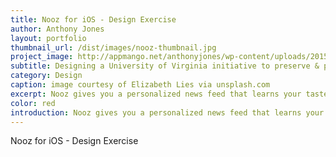 ```yaml
---
title: Nooz for iOS - Design Exercise
author: Anthony Jones
layout: portfolio
thumbnail_url: /dist/images/nooz-thumbnail.jpg
project_image: http://appmango.net/anthonyjones/wp-content/uploads/2015/09/mobile-home-sized.jpg
subtitle: Designing a University of Virginia initiative to preserve & provide access to geospatial datalines.
category: Design
caption: image courtesy of Elizabeth Lies via unsplash.com
excerpt: Nooz gives you a personalized news feed that learns your tastes as you use it. Nooz allows publishers push instant articles from any CMS.
color: red
introduction: Nooz gives you a personalized news feed that learns your tastes as you use it. Nooz allows publishers push articles from any CMS.
---
```


Nooz for iOS - Design Exercise